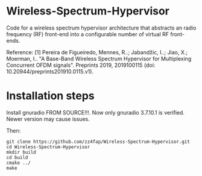 # Wireless-Spectrum-Hypervisor
Code for a wireless spectrum hypervisor architecture that abstracts an radio frequency (RF) front-end into a configurable number of virtual RF front-ends.

Reference:
[1] Pereira de Figueiredo, Mennes, R..; Jabandžic, I..; Jiao, X.; Moerman, I.. "A Base-Band Wireless Spectrum Hypervisor for Multiplexing Concurrent OFDM signals". Preprints 2019, 2019100115 (doi: 10.20944/preprints201910.0115.v1).


# Installation steps

Install gnuradio FROM SOURCE!!!. Now only gnuradio 3.7.10.1 is verified. Newer version may cause issues.

Then:
```
git clone https://github.com/zz4fap/Wireless-Spectrum-Hypervisor.git
cd Wireless-Spectrum-Hypervisor
mkdir build
cd build
cmake ../
make
```
